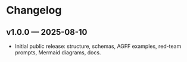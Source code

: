 # Changelog

## v1.0.0 — 2025-08-10
- Initial public release: structure, schemas, AGFF examples, red-team prompts, Mermaid diagrams, docs.
